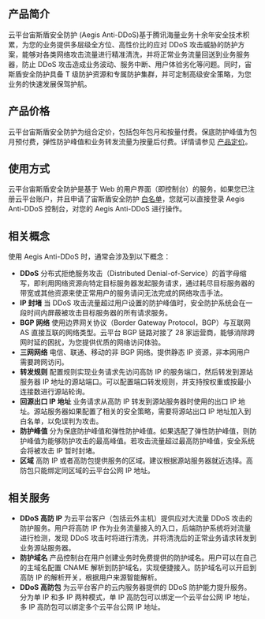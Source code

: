## 产品简介
云平台宙斯盾安全防护 (Aegis Anti-DDoS)基于腾讯海量业务十余年安全技术积累，为您的业务提供多层级全方位、高性价比的应对 DDoS 攻击威胁的防护方案，能够对各类网络攻击流量进行精准清洗，并将正常业务流量回送到业务服务器，防止 DDoS 攻击造成业务波动、服务中断、用户体验劣化等问题。同时，宙斯盾安全防护具备 T 级防护资源和专属防护集群，并可定制高级安全策略，为您业务的快速发展保驾护航。

## 产品价格
云平台宙斯盾安全防护为组合定价，包括包年包月和按量付费。保底防护峰值为包月预付费，弹性防护峰值和业务转发流量为按量后付费。详情请参见 [产品定价](http://tcecqpoc.fsphere.cn/document/product/685/15262)。

## 使用方式
云平台宙斯盾安全防护是基于 Web 的用户界面（即控制台）的服务，如果您已注册云平台账户，并且申请了宙斯盾安全防护 [白名单](http://tcecqpoc.fsphere.cn/act/apply/Aegis)，您就可以直接登录 Aegis Anti-DDoS 控制台，对您的 Aegis Anti-DDoS 进行操作。

## 相关概念
使用 Aegis Anti-DDoS 时，通常会涉及到以下概念：
- **DDoS**
分布式拒绝服务攻击（Distributed Denial-of-Service）的首字母缩写，即利用网络资源向特定目标服务器发起服务请求，通过耗尽目标服务器的带宽或其他资源来使正常用户的服务请问无法完成的网络攻击手法。
- **IP 封堵**
当 DDoS 攻击流量超过用户设置的防护峰值时，安全防护系统会在一段时间内屏蔽被攻击目标服务器的所有请求服务。
- **BGP 网络**
使用边界网关协议（Border Gateway Protocol，BGP）与互联网 AS 直接互联的网络类型。云平台 BGP 链路对接了 28 家运营商，能够消除跨网时延的困扰，为您提供优质的网络访问体验。
- **三网网络**
电信、联通、移动的非 BGP 网络。提供静态 IP 资源，非本网用户需要跨网访问。
- **转发规则**
配置规则实现业务请求先访问高防 IP 的服务端口，然后转发到源站服务器 IP 地址的源站端口。可以配置端口转发规则，并支持按权重或按最小连接数进行源站轮询。
- **回源出口 IP 地址**
业务请求从高防 IP 转发到源站服务器时使用的出口 IP 地址。源站服务器如果配置了相关的安全策略，需要将源站出口 IP 地址加入到白名单，以免误判为攻击。
- **防护峰值**
分为保底防护峰值和弹性防护峰值。如果选配了弹性防护峰值，则防护峰值为能够防护攻击的最高峰值。若攻击流量超过最高防护峰值，安全系统会将被攻击 IP 暂时封堵。
- **区域**
高防 IP 或者高防包提供服务的区域。建议根据源站服务器就近选择。高防包只能绑定同区域的云平台公网 IP 地址。

## 相关服务
- **DDoS 高防 IP**
为云平台客户（包括云外主机）提供应对大流量 DDoS 攻击的防护服务。用户将高防 IP 作为业务流量接入的入口，后端防护系统将对流量进行检测，发现 DDoS 攻击时将进行清洗，并将清洗后的正常业务请求转发到业务源站服务器。
- **防护域名**
产品控制台在用户创建业务时免费提供的防护域名。用户可以在自己的主域名配置 CNAME 解析到防护域名，实现便捷接入。防护域名可以开启到高防 IP 的解析开关，根据用户来源智能解析。
- **DDoS 高防包**
为云平台客户的云内服务器提供的 DDoS 防护能力提升服务。分为单 IP 和多 IP 两种模式，单 IP 高防包可以绑定一个云平台公网 IP 地址，多 IP 高防包可以绑定多个云平台公网 IP 地址。
